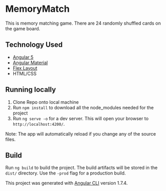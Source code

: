 # MemoryMatch

This is memory matching game. There are 24 randomly shuffled cards on the game board.

## Technology Used
- [Angular 5](https://github.com/angular/angular)
- [Angular Material](https://github.com/angular/material2)
- [Flex Layout](https://github.com/angular/flex-layout)
- HTML/CSS

## Running locally

1. Clone Repo onto local machine
1. Run `npm install` to download all the node_modules needed for the project
1. Run `ng serve -o` for a dev server. This will open your browser to `http://localhost:4200/`. 

Note: The app will automatically reload if you change any of the source files.

## Build

Run `ng build` to build the project. The build artifacts will be stored in the `dist/` directory. Use the `-prod` flag for a production build.


This project was generated with [Angular CLI](https://github.com/angular/angular-cli) version 1.7.4.
